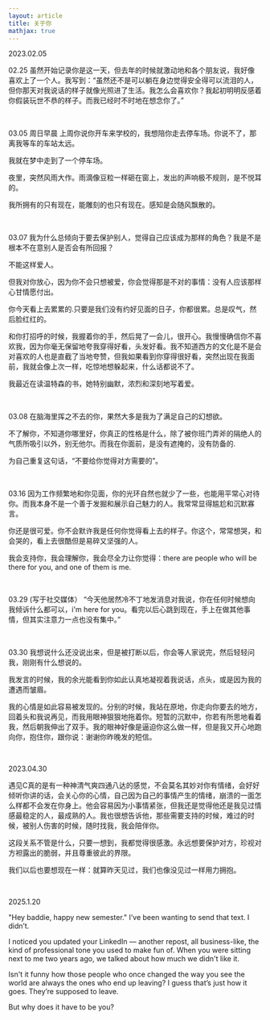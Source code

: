 ```yaml
---
layout: article
title: 关于你
mathjax: true
---
```


2023.02.05  

02.25
虽然开始记录你是这一天，但去年的时候就激动地和各个朋友说，我好像喜欢上了一个人。我写到：“虽然还不是可以躺在身边觉得安全得可以流泪的人，但你那天对我说话的样子就像光照进了生活。我怎么会喜欢你？我起初明明反感着你假装玩世不恭的样子。而我已经时不时地在想念你了。”

&nbsp;

03.05 周日早晨
上周你说你开车来学校的，我想陪你走去停车场。你说不了，那离我等车的车站太远。

我就在梦中走到了一个停车场。

夜里，突然风雨大作。雨滴像豆粒一样砸在窗上，发出的声响极不规则，是不悦耳的。

我所拥有的只有现在，能雕刻的也只有现在。感知是会随风飘散的。

&nbsp;

03.07
我为什么总倾向于要去保护别人，觉得自己应该成为那样的角色？我是不是根本不在意别人是否会有所回报？

不能这样爱人。

但我对你放心，因为你不会只想被爱，你会觉得那是不对的事情：没有人应该那样心甘情愿付出。

你今天看上去累累的.只要是我们没有约好见面的日子，你都很累。总是叹气，然后脸红红的。

和你打招呼的时候，我握着你的手，然后晃了一会儿，很开心。我慢慢确信你不喜欢我，因为你毫无保留地夸我穿得好看，头发好看。我不知道西方的文化是不是会对喜欢的人也是直截了当地夸赞，但我如果看到你穿得很好看，突然出现在我面前，我就会像上次一样，吃惊地想躲起来，什么话都说不了。

我最近在读温特森的书，她特别幽默，浓烈和深刻地写着爱。

&nbsp;

03.08
在脑海里挥之不去的你，果然大多是我为了满足自己的幻想欲。

不了解你，不知道你哪里好，你真正的性格是什么，除了被你班门弄斧的隔绝人的气质所吸引以外，别无他尔。而我在你面前，是没有遮掩的，没有防备的.

为自己重复这句话，“不要给你觉得对方需要的”。

&nbsp;

03.16
因为工作频繁地和你见面，你的光环自然也就少了一些，也能用平常心对待你。而我本身不是一个善于发掘和展示自己魅力的人。我常常显得尴尬和沉默寡言。

你还是很可爱。你不会默许我是任何你觉得看上去的样子。你这个，常常想哭，和会哭的，看上去很酷但是易碎又坚强的人。

我会支持你，我会理解你，我会尽全力让你觉得：there are people who will be there for you, and one of them is me. 

&nbsp;

03.29 (写于社交媒体）
“今天他居然冷不丁地发消息对我说，你在任何时候想向我倾诉什么都可以，i'm here for you。看完以后心跳到现在，手上在做其他事情，但其实注意力一点也没有集中。”

&nbsp;

03.30
我想说什么还没说出来，但是被打断以后，你会等人家说完，然后轻轻问我，刚刚有什么想说的。

我发言的时候，我的余光能看到你如此认真地凝视着我说话，点头，或是因为我的遭遇而皱眉。

我的心情是如此容易被发现的。分别的时候，我站在原地，你走向你要去的地方，回着头和我说再见，而我用眼神狠狠地拖着你。短暂的沉默中，你若有所思地看着我，然后朝我伸出了双手。我的眼神好像是逼迫你这么做一样，但是我又开心地跑向你，抱住你，跟你说：谢谢你昨晚发的短信。

&nbsp;

2023.04.30

遇见C真的是有一种神清气爽四通八达的感觉，不会莫名其妙对你有情绪，会好好倾听你讲的话，会关心你的心情，自己因为自己的事情产生的情绪，崩溃的一面怎么样都不会发在你身上。他会容易因为小事情紧张，但我还是觉得他还是我见过情感最稳定的人，最成熟的人。我也很想告诉他，那些需要支持的时候，难过的时候，被别人伤害的时候，随时找我，我会陪伴你。

这段关系不管是什么，只要一想到，我都觉得很感激。永远想要保护对方，珍视对方袒露出的脆弱，并且尊重彼此的界限。

我们以后也要想现在一样：就算昨天见过，我们也像没见过一样用力拥抱。

&nbsp;

2025.1.20 

"Hey baddie, happy new semester."
I’ve been wanting to send that text. I didn’t. 

I noticed you updated your LinkedIn — another repost, all business-like, the kind of professional tone you used to make fun of. When you were sitting next to me two years ago, we talked about how much we didn't like it. 

Isn't it funny how those people who once changed the way you see the world are always the ones who end up leaving? I guess that’s just how it goes. They’re supposed to leave.

But why does it have to be you?

